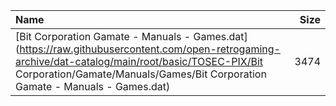 |Name|Size|
|:---|---:|
|[Bit Corporation Gamate - Manuals - Games.dat](https://raw.githubusercontent.com/open-retrogaming-archive/dat-catalog/main/root/basic/TOSEC-PIX/Bit Corporation/Gamate/Manuals/Games/Bit Corporation Gamate - Manuals - Games.dat)|3474|
